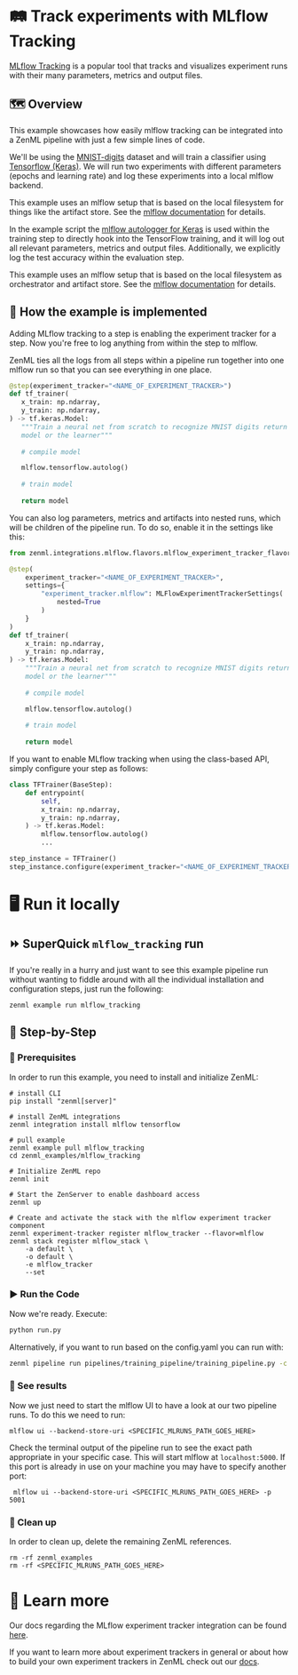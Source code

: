 # 🛤️ Track experiments with MLflow Tracking

[MLflow Tracking](https://www.mlflow.org/docs/latest/tracking.html) is a popular
tool that tracks and visualizes experiment runs with their many parameters,
metrics and output files.

## 🗺 Overview

This example showcases how easily mlflow tracking can be integrated into a 
ZenML pipeline with just a few simple lines of code.

We'll be using the
[MNIST-digits](https://keras.io/api/datasets/mnist/) dataset and
will train a classifier using [Tensorflow (Keras)](https://www.tensorflow.org/).
We will run two experiments with different parameters (epochs and learning rate)
and log these experiments into a local mlflow backend.

This example uses an mlflow setup that is based on the local filesystem for
things like the artifact store. See the [mlflow
documentation](https://www.mlflow.org/docs/latest/tracking.html#scenario-1-mlflow-on-localhost) 
for details.

In the example script the [mlflow autologger for
Keras](https://www.mlflow.org/docs/latest/tracking.html#tensorflow-and-keras) is
used within the training step to directly hook into the TensorFlow training, and
it will log out all relevant parameters, metrics and output files. Additionally,
we explicitly log the test accuracy within the evaluation step.

This example uses an mlflow setup that is based on the local filesystem as
orchestrator and artifact store. See the [mlflow
documentation](https://www.mlflow.org/docs/latest/tracking.html#scenario-1-mlflow-on-localhost)
for details.

## 🧰 How the example is implemented
Adding MLflow tracking to a step is enabling the experiment tracker for a step. 
Now you're free to log anything from within the step to mlflow. 

ZenML ties all the logs from all steps within a pipeline run together into one mlflow run so that you can see everything
in one place.

 ```python
@step(experiment_tracker="<NAME_OF_EXPERIMENT_TRACKER>")
def tf_trainer(
    x_train: np.ndarray,
    y_train: np.ndarray,
) -> tf.keras.Model:
    """Train a neural net from scratch to recognize MNIST digits return our
    model or the learner"""
    
    # compile model

    mlflow.tensorflow.autolog()
    
    # train model
    
    return model
```
You can also log parameters, metrics and artifacts into nested runs, which 
will be children of the pipeline run. To do so, enable it in the settings like this:

```python
from zenml.integrations.mlflow.flavors.mlflow_experiment_tracker_flavor import MLFlowExperimentTrackerSettings

@step(
    experiment_tracker="<NAME_OF_EXPERIMENT_TRACKER>",
    settings={
        "experiment_tracker.mlflow": MLFlowExperimentTrackerSettings(
            nested=True
        )
    }
)
def tf_trainer(
    x_train: np.ndarray,
    y_train: np.ndarray,
) -> tf.keras.Model:
    """Train a neural net from scratch to recognize MNIST digits return our
    model or the learner"""
    
    # compile model

    mlflow.tensorflow.autolog()
    
    # train model
    
    return model
```
If you want to enable MLflow tracking when using the class-based API, simply 
configure your step as follows:

```python
class TFTrainer(BaseStep):
    def entrypoint(
        self,
        x_train: np.ndarray,
        y_train: np.ndarray,
    ) -> tf.keras.Model:
        mlflow.tensorflow.autolog()
        ...

step_instance = TFTrainer()
step_instance.configure(experiment_tracker="<NAME_OF_EXPERIMENT_TRACKER>")
```
# 🖥 Run it locally

## ⏩ SuperQuick `mlflow_tracking` run

If you're really in a hurry and just want to see this example pipeline run
without wanting to fiddle around with all the individual installation and
configuration steps, just run the following:

```shell
zenml example run mlflow_tracking
```

## 👣 Step-by-Step
### 📄 Prerequisites 
In order to run this example, you need to install and initialize ZenML:

```shell
# install CLI
pip install "zenml[server]"

# install ZenML integrations
zenml integration install mlflow tensorflow

# pull example
zenml example pull mlflow_tracking
cd zenml_examples/mlflow_tracking

# Initialize ZenML repo
zenml init

# Start the ZenServer to enable dashboard access
zenml up

# Create and activate the stack with the mlflow experiment tracker component
zenml experiment-tracker register mlflow_tracker --flavor=mlflow
zenml stack register mlflow_stack \
    -a default \
    -o default \
    -e mlflow_tracker
    --set
```

### ▶️ Run the Code
Now we're ready. Execute:

```bash
python run.py
```

Alternatively, if you want to run based on the config.yaml you can run with:

```bash
zenml pipeline run pipelines/training_pipeline/training_pipeline.py -c config.yaml
```

### 🔮 See results
Now we just need to start the mlflow UI to have a look at our two pipeline runs.
To do this we need to run:

```shell
mlflow ui --backend-store-uri <SPECIFIC_MLRUNS_PATH_GOES_HERE>
```

Check the terminal output of the pipeline run to see the exact path appropriate
in your specific case. This will start mlflow at `localhost:5000`. If this port
is already in use on your machine you may have to specify another port:

```shell
 mlflow ui --backend-store-uri <SPECIFIC_MLRUNS_PATH_GOES_HERE> -p 5001
 ```

### 🧽 Clean up
In order to clean up, delete the remaining ZenML references.

```shell
rm -rf zenml_examples
rm -rf <SPECIFIC_MLRUNS_PATH_GOES_HERE>
```

# 📜 Learn more

Our docs regarding the MLflow experiment tracker integration can be found 
[here](https://docs.zenml.io/component-gallery/experiment-trackers/mlflow).


If you want to learn more about experiment trackers in general or about how to 
build your own experiment trackers in ZenML check out our 
[docs](https://docs.zenml.io/component-gallery/experiment-trackers/custom).
